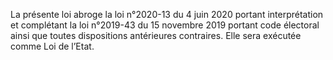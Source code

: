 La présente loi abroge la loi n°2020-13 du 4 juin 2020 portant interprétation et complétant la loi n°2019-43 du 15 novembre 2019 portant code électoral ainsi que toutes dispositions antérieures contraires.
Elle sera exécutée comme Loi de l’Etat.